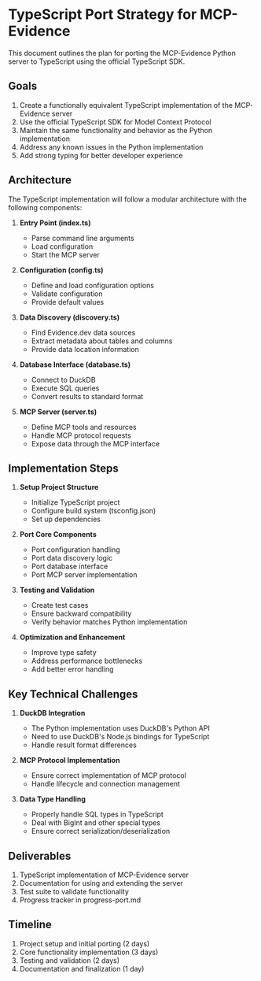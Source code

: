 # TypeScript Port Strategy for MCP-Evidence

This document outlines the plan for porting the MCP-Evidence Python server to TypeScript using the official TypeScript SDK.

## Goals

1. Create a functionally equivalent TypeScript implementation of the MCP-Evidence server
2. Use the official TypeScript SDK for Model Context Protocol
3. Maintain the same functionality and behavior as the Python implementation
4. Address any known issues in the Python implementation
5. Add strong typing for better developer experience

## Architecture

The TypeScript implementation will follow a modular architecture with the following components:

1. **Entry Point (index.ts)**
   - Parse command line arguments
   - Load configuration
   - Start the MCP server

2. **Configuration (config.ts)**
   - Define and load configuration options
   - Validate configuration
   - Provide default values

3. **Data Discovery (discovery.ts)**
   - Find Evidence.dev data sources
   - Extract metadata about tables and columns
   - Provide data location information

4. **Database Interface (database.ts)**
   - Connect to DuckDB
   - Execute SQL queries
   - Convert results to standard format

5. **MCP Server (server.ts)**
   - Define MCP tools and resources
   - Handle MCP protocol requests
   - Expose data through the MCP interface

## Implementation Steps

1. **Setup Project Structure**
   - Initialize TypeScript project
   - Configure build system (tsconfig.json)
   - Set up dependencies

2. **Port Core Components**
   - Port configuration handling
   - Port data discovery logic
   - Port database interface
   - Port MCP server implementation

3. **Testing and Validation**
   - Create test cases
   - Ensure backward compatibility
   - Verify behavior matches Python implementation

4. **Optimization and Enhancement**
   - Improve type safety
   - Address performance bottlenecks
   - Add better error handling

## Key Technical Challenges

1. **DuckDB Integration**
   - The Python implementation uses DuckDB's Python API
   - Need to use DuckDB's Node.js bindings for TypeScript
   - Handle result format differences

2. **MCP Protocol Implementation**
   - Ensure correct implementation of MCP protocol
   - Handle lifecycle and connection management

3. **Data Type Handling**
   - Properly handle SQL types in TypeScript
   - Deal with BigInt and other special types
   - Ensure correct serialization/deserialization

## Deliverables

1. TypeScript implementation of MCP-Evidence server
2. Documentation for using and extending the server
3. Test suite to validate functionality
4. Progress tracker in progress-port.md

## Timeline

1. Project setup and initial porting (2 days)
2. Core functionality implementation (3 days)
3. Testing and validation (2 days)
4. Documentation and finalization (1 day)
